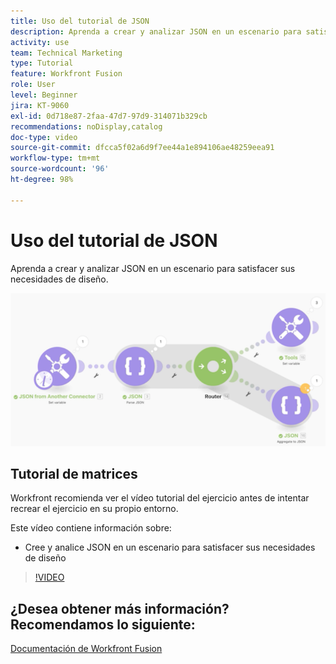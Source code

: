 ```yaml
---
title: Uso del tutorial de JSON
description: Aprenda a crear y analizar JSON en un escenario para satisfacer sus necesidades de diseño en  [!DNL Adobe Workfront Fusion].
activity: use
team: Technical Marketing
type: Tutorial
feature: Workfront Fusion
role: User
level: Beginner
jira: KT-9060
exl-id: 0d718e87-2faa-47d7-97d9-314071b329cb
recommendations: noDisplay,catalog
doc-type: video
source-git-commit: dfcca5f02a6d9f7ee44a1e894106ae48259eea91
workflow-type: tm+mt
source-wordcount: '96'
ht-degree: 98%

---
```


# Uso del tutorial de JSON

Aprenda a crear y analizar JSON en un escenario para satisfacer sus necesidades de diseño.

![Una imagen de un escenario de Fusion](assets/final-functional-bits-and-bobs-2.png)

## Tutorial de matrices

Workfront recomienda ver el vídeo tutorial del ejercicio antes de intentar recrear el ejercicio en su propio entorno.

Este vídeo contiene información sobre:

* Cree y analice JSON en un escenario para satisfacer sus necesidades de diseño

>[!VIDEO](https://video.tv.adobe.com/v/335301/?quality=12&learn=on&enablevpops)



## ¿Desea obtener más información? Recomendamos lo siguiente:

[Documentación de Workfront Fusion](https://experienceleague.adobe.com/es/docs/workfront-fusion/using/get-started-with-fusion/understand-workfront-fusion/workfront-fusion-overview)
